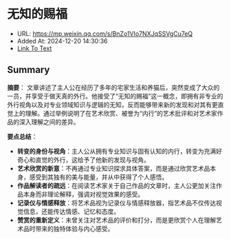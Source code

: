 # 无知的赐福
- URL: https://mp.weixin.qq.com/s/BnZo1VIo7NXJqSSVgCu7eQ
- Added At: 2024-12-20 14:30:36
- [Link To Text](2024-12-20-无知的赐福_raw.md)

## Summary
**摘要**：
文章讲述了主人公在经历了多年的宅家生活和养猫后，突然变成了大众的一员，并享受于做天真的外行。他接受了“无知的赐福”这一概念，即拥有非专业的外行视角以及对专业领域知识与逻辑的无知，反而能够带来新的发现和对其有更直觉上的理解。通过举例说明了在艺术欣赏、被誉为“内行”的艺术批评和对艺术家作品的深入理解之间的差异。

**要点总结**：
- **转变的身份与视角**：主人公从拥有专业知识与固有认知的内行，转变为充满好奇心和直觉的外行，这给予了他新的发现与视角。
- **艺术欣赏的新意**：不再通过专业知识探求具体答案，而是通过欣赏艺术品本身，感受到其独有的美与能量，并从中获得了个人感悟。
- **作品解读者的疏远**：在阅读艺术家关于自己作品的文章时，主人公更加关注作品本身而非理论解释，强调对视觉效果的感受。
- **记录仪与情感释放**：将艺术品视为记录仪与情感释放器，指艺术品不仅传达视觉信息，还能传达情感、记忆和态度。
- **赞赏的重新定义**：未曾关注对艺术品的评价和打分，而是更欣赏个人在理解艺术品时带来的独特体验与内心感受。
